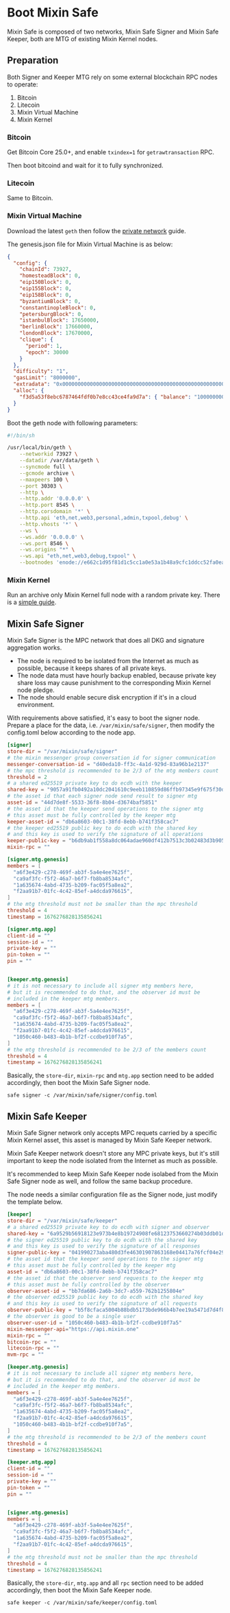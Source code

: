 # Boot Mixin Safe

Mixin Safe is composed of two networks, Mixin Safe Signer and Mixin Safe Keeper, both are MTG of existing Mixin Kernel nodes.

## Preparation

Both Signer and Keeper MTG rely on some external blockchain RPC nodes to operate:

1. Bitcoin
2. Litecoin
3. Mixin Virtual Machine
4. Mixin Kernel

### Bitcoin

Get Bitcoin Core 25.0+, and enable `txindex=1` for `getrawtransaction` RPC.

Then boot bitcoind and wait for it to fully synchronized.

### Litecoin

Same to Bitcoin.

### Mixin Virtual Machine

Download the latest `geth` then follow the [private network](https://geth.ethereum.org/docs/fundamentals/private-network) guide.

The genesis.json file for Mixin Virtual Machine is as below:

```json
{
  "config": {
    "chainId": 73927,
    "homesteadBlock": 0,
    "eip150Block": 0,
    "eip155Block": 0,
    "eip158Block": 0,
    "byzantiumBlock": 0,
    "constantinopleBlock": 0,
    "petersburgBlock": 0,
    "istanbulBlock": 17650000,
    "berlinBlock": 17660000,
    "londonBlock": 17670000,
    "clique": {
      "period": 1,
      "epoch": 30000
    }
  },
  "difficulty": "1",
  "gasLimit": "8000000",
  "extradata": "0x0000000000000000000000000000000000000000000000000000000000000000f3d5a53f8ebc6787464fdf0b7e8cc43ce4fa9d7a3285edbd1701fac870997d7b9ed41fd188f66f1d36f1237df28cea66510bcadb7453c3cdf2e2ee0c0000000000000000000000000000000000000000000000000000000000000000000000000000000000000000000000000000000000000000000000000000000000",
  "alloc": {
    "f3d5a53f8ebc6787464fdf0b7e8cc43ce4fa9d7a": { "balance": "1000000000000000000000000" }
  }
}
```

Boot the geth node with following parameters:

```bash
#!/bin/sh

/usr/local/bin/geth \
    --networkid 73927 \
    --datadir /var/data/geth \
    --syncmode full \
    --gcmode archive \
    --maxpeers 100 \
    --port 30303 \
    --http \
    --http.addr '0.0.0.0' \
    --http.port 8545 \
    --http.corsdomain '*' \
    --http.api 'eth,net,web3,personal,admin,txpool,debug' \
    --http.vhosts '*' \
    --ws \
    --ws.addr '0.0.0.0' \
    --ws.port 8546 \
    --ws.origins "*" \
    --ws.api "eth,net,web3,debug,txpool" \
    --bootnodes 'enode://e662c1d95f81d1c5cc1a0e53a1b48a9cfc1ddcc52fa0ea58f75ffa407e7e4f52b4a3126ee0349173c3422a737cca8df66fb6aa1a98a71f757c79c57a71de01a6@34.67.105.90:30303,enode://610cc4c968218f39e184dcbacd06cb8f4e43167d1c5ac7c1c0bd06f441d0ee2f1f01637000f2bbf429971a2787311f30c4228fc01d050359e82482d4f11a5f19@34.69.152.102:30303'
```

### Mixin Kernel

Run an archive only Mixin Kernel full node with a random private key. There is a [simple guide](https://developers.mixin.one/docs/mainnet/guide/full-node-join).


## Mixin Safe Signer

Mixin Safe Signer is the MPC network that does all DKG and signature aggregation works.

- The node is required to be isolated from the Internet as much as possible, because it keeps shares of all private keys.
- The node data must have hourly backup enabled, because private key share loss may cause punishment to the corresponding Mixin Kernel node pledge.
- The node should enable secure disk encryption if it's in a cloud environment.

With requirements above satisfied, it's easy to boot the signer node. Prepare a place for the data, i.e. `/var/mixin/safe/signer`, then modify the config.toml below according to the node app.

```toml
[signer]
store-dir = "/var/mixin/safe/signer"
# the mixin messenger group conversation id for signer communication
messenger-conversation-id = "d40eda10-ff3c-4a1d-929d-83a96b1e2137"
# the mpc threshold is recommended to be 2/3 of the mtg members count
threshold = 2
# a shared ed25519 private key to do ecdh with the keeper
shared-key = "9057a91fb0492a10dc2041610c9eeb110859d86ffb97345e9f675f30df5e9a03"
# the asset id that each signer node send result to signer mtg
asset-id = "44d7de8f-5533-36f8-8b04-d3674baf5851"
# the asset id that the keeper send operations to the signer mtg
# this asset must be fully controlled by the keeper mtg
keeper-asset-id = "db6a8603-00c1-38fd-8ebb-b741f358cac7"
# the keeper ed25519 public key to do ecdh with the shared key
# and this key is used to verify the signature of all operations
keeper-public-key = "b6db9ab1f558a8dc064adae960df412b7513c3b02483d3b905ab0eed097dd29d"
mixin-rpc = ""

[signer.mtg.genesis]
members = [
  "a6f3e429-c278-469f-ab3f-5a4e4ee7625f",
  "ca9af3fc-f5f2-46a7-b6f7-fb8ba8534afc",
  "1a635674-4abd-4735-b209-fac05f5a8ea2",
  "f2aa91b7-01fc-4c42-85ef-a4dcda976615",
]
# the mtg threshold must not be smaller than the mpc threshold
threshold = 4
timestamp = 1676276828135856241

[signer.mtg.app]
client-id = ""
session-id = ""
private-key = ""
pin-token = ""
pin = ""


[keeper.mtg.genesis]
# it is not necessary to include all signer mtg members here,
# but it is recommended to do that, and the observer id must be
# included in the keeper mtg members.
members = [
  "a6f3e429-c278-469f-ab3f-5a4e4ee7625f",
  "ca9af3fc-f5f2-46a7-b6f7-fb8ba8534afc",
  "1a635674-4abd-4735-b209-fac05f5a8ea2",
  "f2aa91b7-01fc-4c42-85ef-a4dcda976615",
  "1050c460-b483-4b1b-bf2f-ccdbe910f7a5",
]
# the mtg threshold is recommended to be 2/3 of the members count
threshold = 4
timestamp = 1676276828135856241
```

Basically, the `store-dir`, `mixin-rpc` and `mtg.app` section need to be added accordingly, then boot the Mixin Safe Signer node.

```
safe signer -c /var/mixin/safe/signer/config.toml
```

## Mixin Safe Keeper

Mixin Safe Signer network only accepts MPC requets carried by a specific Mixin Kernel asset, this asset is managed by Mixin Safe Keeper network.

Mixin Safe Keeper network doesn't store any MPC private keys, but it's still important to keep the node isolated from the Internet as much as possible.

It's recommended to keep Mixin Safe Keeper node isolabed from the Mixin Safe Signer node as well, and follow the same backup procedure.

The node needs a similar configuration file as the Signer node, just modify the template below.

```toml
[keeper]
store-dir = "/var/mixin/safe/keeper"
# a shared ed25519 private key to do ecdh with signer and observer
shared-key = "6a9529b56918123e973b4e8b19724908fe68123753660274b03ddb01d1854a09"
# the signer ed25519 public key to do ecdh with the shared key
# and this key is used to verify the signature of all responses
signer-public-key = "041990273aba480d3fe46301907863168e04417a76fcf04e296323e395b63756"
# the asset id that the keeper send operations to the signer mtg
# this asset must be fully controlled by the keeper mtg
asset-id = "db6a8603-00c1-38fd-8ebb-b741f358cac7"
# the asset id that the observer send requests to the keeper mtg
# this asset must be fully controlled by the observer
observer-asset-id = "bb7da686-2a6b-3dc7-a559-762b1255804e"
# the observer ed25519 public key to do ecdh with the shared key
# and this key is used to verify the signature of all requests
observer-public-key = "b5f8cfaca5004b88bdb5173bde966b4b7ee19a5471d7d4f8027b3516fcef7e46"
# the observer is good to be a single user
observer-user-id = "1050c460-b483-4b1b-bf2f-ccdbe910f7a5"
mixin-messenger-api="https://api.mixin.one"
mixin-rpc = ""
bitcoin-rpc = ""
litecoin-rpc = ""
mvm-rpc = ""

[keeper.mtg.genesis]
# it is not necessary to include all signer mtg members here,
# but it is recommended to do that, and the observer id must be
# included in the keeper mtg members.
members = [
  "a6f3e429-c278-469f-ab3f-5a4e4ee7625f",
  "ca9af3fc-f5f2-46a7-b6f7-fb8ba8534afc",
  "1a635674-4abd-4735-b209-fac05f5a8ea2",
  "f2aa91b7-01fc-4c42-85ef-a4dcda976615",
  "1050c460-b483-4b1b-bf2f-ccdbe910f7a5",
]
# the mtg threshold is recommended to be 2/3 of the members count
threshold = 4
timestamp = 1676276828135856241

[keeper.mtg.app]
client-id = ""
session-id = ""
private-key = ""
pin-token = ""
pin = ""


[signer.mtg.genesis]
members = [
  "a6f3e429-c278-469f-ab3f-5a4e4ee7625f",
  "ca9af3fc-f5f2-46a7-b6f7-fb8ba8534afc",
  "1a635674-4abd-4735-b209-fac05f5a8ea2",
  "f2aa91b7-01fc-4c42-85ef-a4dcda976615",
]
# the mtg threshold must not be smaller than the mpc threshold
threshold = 4
timestamp = 1676276828135856241
```

Basically, the `store-dir`, `mtg.app` and all `rpc` section need to be added accordingly, then boot the Mixin Safe Keeper node.

```
safe keeper -c /var/mixin/safe/keeper/config.toml
```
